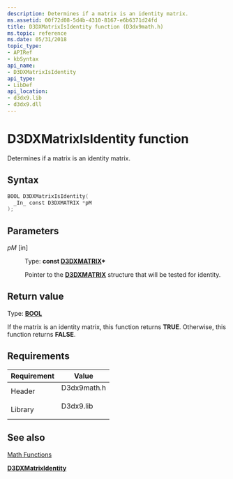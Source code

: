 ```yaml
---
description: Determines if a matrix is an identity matrix.
ms.assetid: 00f72d08-5d4b-4310-8167-e6b6371d24fd
title: D3DXMatrixIsIdentity function (D3dx9math.h)
ms.topic: reference
ms.date: 05/31/2018
topic_type: 
- APIRef
- kbSyntax
api_name: 
- D3DXMatrixIsIdentity
api_type: 
- LibDef
api_location: 
- d3dx9.lib
- d3dx9.dll
---
```


# D3DXMatrixIsIdentity function

Determines if a matrix is an identity matrix.

## Syntax


```C++
BOOL D3DXMatrixIsIdentity(
  _In_ const D3DXMATRIX *pM
);
```



## Parameters

<dl> <dt>

*pM* \[in\]
</dt> <dd>

Type: **const [**D3DXMATRIX**](d3dxmatrix.md)\***

Pointer to the [**D3DXMATRIX**](d3dxmatrix.md) structure that will be tested for identity.

</dd> </dl>

## Return value

Type: **[**BOOL**](../winprog/windows-data-types.md)**

If the matrix is an identity matrix, this function returns **TRUE**. Otherwise, this function returns **FALSE**.

## Requirements



| Requirement | Value |
|--------------------|----------------------------------------------------------------------------------------|
| Header<br/>  | <dl> <dt>D3dx9math.h</dt> </dl> |
| Library<br/> | <dl> <dt>D3dx9.lib</dt> </dl>   |



## See also

<dl> <dt>

[Math Functions](dx9-graphics-reference-d3dx-functions-math.md)
</dt> <dt>

[**D3DXMatrixIdentity**](d3dxmatrixidentity.md)
</dt> </dl>

 

 
